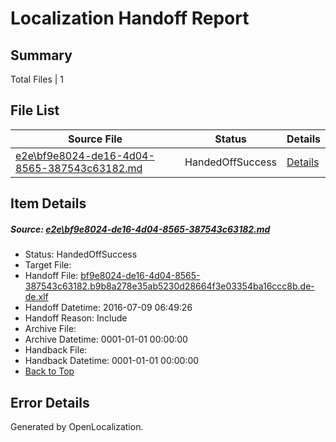# <a name='report-top'></a> Localization Handoff Report

## Summary
 Total Files | 1

## File List
 Source File | Status | Details 
 ----------- | ------ | ------- 
 [e2e\bf9e8024-de16-4d04-8565-387543c63182.md](https://github.com/OpenLocalizationTestOrg/oltest/blob/99de1efc62084b08968697ce6ed7888b48cfbb51/e2e/bf9e8024-de16-4d04-8565-387543c63182.md) | HandedOffSuccess | [Details](#128764690210b9b7e11a1aad612f5c905a7a037a5)

## Item Details
##### <a name='128764690210b9b7e11a1aad612f5c905a7a037a5'></a> Source: [e2e\bf9e8024-de16-4d04-8565-387543c63182.md](https://github.com/OpenLocalizationTestOrg/oltest/blob/99de1efc62084b08968697ce6ed7888b48cfbb51/e2e/bf9e8024-de16-4d04-8565-387543c63182.md)
* Status: HandedOffSuccess
* Target File: 
* Handoff File: [bf9e8024-de16-4d04-8565-387543c63182.b9b8a278e35ab5230d28664f3e03354ba16ccc8b.de-de.xlf](https://github.com/OpenLocalizationTestOrg/olhandoff-e2e/blob/1b06713b54ef9b092137800ba4fdf5c4561fb2c3/ol-handoff/OpenLocalizationTestOrg/oltest-dede-fly/ci/ht/bf9e8024-de16-4d04-8565-387543c63182.b9b8a278e35ab5230d28664f3e03354ba16ccc8b.de-de.xlf)
* Handoff Datetime: 2016-07-09 06:49:26
* Handoff Reason: Include
* Archive File: 
* Archive Datetime: 0001-01-01 00:00:00
* Handback File: 
* Handback Datetime: 0001-01-01 00:00:00
* [Back to Top](#report-top)


## Error Details

Generated by OpenLocalization.
